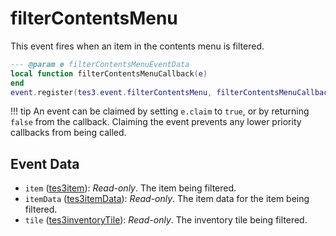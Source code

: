 <!---
	This file is autogenerated. Do not edit this file manually. Your changes will be ignored.
	More information: https://github.com/MWSE/MWSE/tree/master/docs
-->

# filterContentsMenu

This event fires when an item in the contents menu is filtered.

```lua
--- @param e filterContentsMenuEventData
local function filterContentsMenuCallback(e)
end
event.register(tes3.event.filterContentsMenu, filterContentsMenuCallback)
```

!!! tip
	An event can be claimed by setting `e.claim` to `true`, or by returning `false` from the callback. Claiming the event prevents any lower priority callbacks from being called.

## Event Data

* `item` ([tes3item](../../types/tes3item)): *Read-only*. The item being filtered.
* `itemData` ([tes3itemData](../../types/tes3itemData)): *Read-only*. The item data for the item being filtered.
* `tile` ([tes3inventoryTile](../../types/tes3inventoryTile)): *Read-only*. The inventory tile being filtered.

